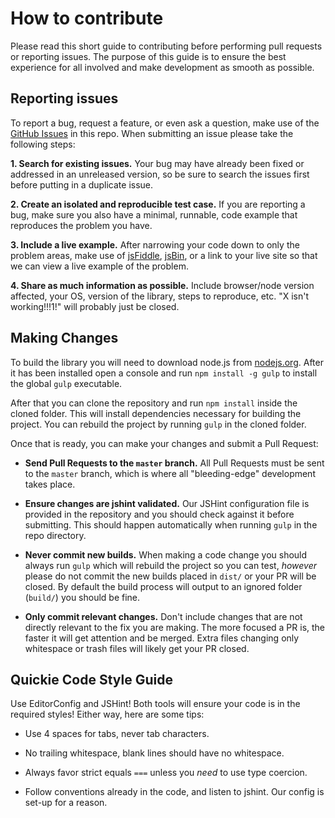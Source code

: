 # How to contribute

Please read this short guide to contributing before performing pull requests or reporting issues. The purpose
of this guide is to ensure the best experience for all involved and make development as smooth as possible.


## Reporting issues

To report a bug, request a feature, or even ask a question, make use of the [GitHub Issues][10] in this repo.
When submitting an issue please take the following steps:

**1. Search for existing issues.** Your bug may have already been fixed or addressed in an unreleased version, so
be sure to search the issues first before putting in a duplicate issue.

**2. Create an isolated and reproducible test case.** If you are reporting a bug, make sure you also have a minimal,
runnable, code example that reproduces the problem you have.

**3. Include a live example.** After narrowing your code down to only the problem areas, make use of [jsFiddle][11],
[jsBin][12], or a link to your live site so that we can view a live example of the problem.

**4. Share as much information as possible.** Include browser/node version affected, your OS, version of the library,
steps to reproduce, etc. "X isn't working!!!1!" will probably just be closed.

[10]: https://github.com/pixijs/pixi-extra-filters/issues
[11]: http://jsfiddle.net/
[12]: http://jsbin.com/


## Making Changes

To build the library you will need to download node.js from [nodejs.org][20]. After it has been installed open a
console and run `npm install -g gulp` to install the global `gulp` executable.

After that you can clone the repository and run `npm install` inside the cloned folder. This will install
dependencies necessary for building the project. You can rebuild the project by running `gulp` in the cloned
folder.

Once that is ready, you can make your changes and submit a Pull Request:

- **Send Pull Requests to the `master` branch.** All Pull Requests must be sent to the `master` branch, which is where
all "bleeding-edge" development takes place.

- **Ensure changes are jshint validated.** Our JSHint configuration file is provided in the repository and you
should check against it before submitting. This should happen automatically when running `gulp` in the repo directory.

- **Never commit new builds.** When making a code change you should always run `gulp` which will rebuild the project
so you can test, *however* please do not commit the new builds placed in `dist/` or your PR will be closed. By default
the build process will output to an ignored folder (`build/`) you should be fine.

- **Only commit relevant changes.** Don't include changes that are not directly relevant to the fix you are making.
The more focused a PR is, the faster it will get attention and be merged. Extra files changing only whitespace or
trash files will likely get your PR closed.

[20]: http://nodejs.org


## Quickie Code Style Guide

Use EditorConfig and JSHint! Both tools will ensure your code is in the required styles! Either way, here are some tips:

- Use 4 spaces for tabs, never tab characters.

- No trailing whitespace, blank lines should have no whitespace.

- Always favor strict equals `===` unless you *need* to use type coercion.

- Follow conventions already in the code, and listen to jshint. Our config is set-up for a reason.
